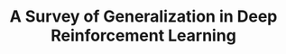 ---
title: A Survey of Generalization in Deep Reinforcement Learning
venue: CoRR
volume: abs/2111.09794
year: 2021
type: Informal Publications
access: open
key: journals/corr/abs-2111-09794
ee: https://arxiv.org/abs/2111.09794
url: https://dblp.org/rec/journals/corr/abs-2111-09794.
authors: ["Robert Kirk", "Amy Zhang", "Edward Grenfenstette", "Tim Rocktäschel"]
sync_version: 3
cite_key: journals/corr/abs-2111-09794/Kirk/2021
---